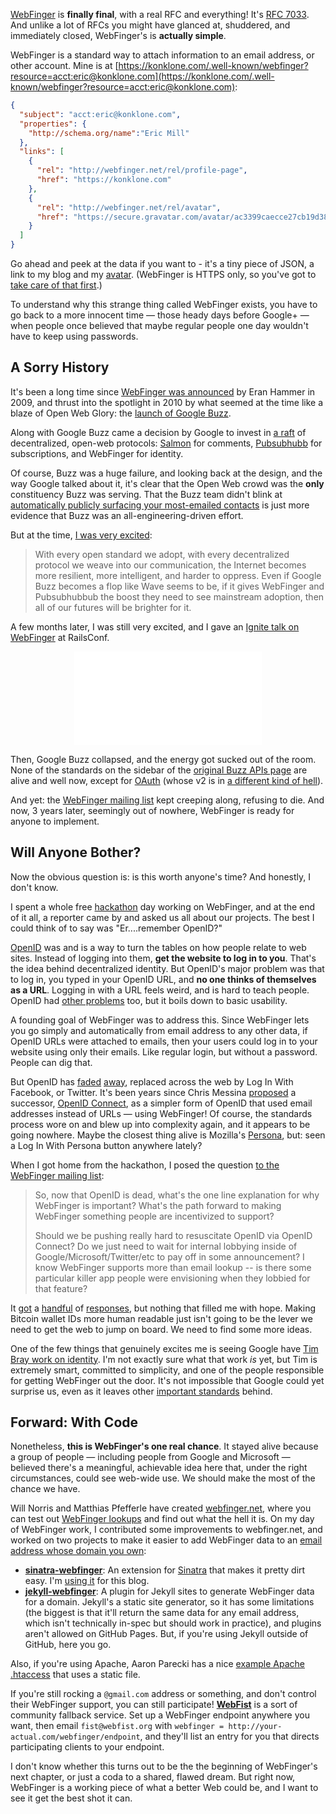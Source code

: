 [WebFinger](http://webfinger.net/) is **finally final**, with a real RFC and everything! It's [RFC 7033](http://tools.ietf.org/html/rfc7033). And unlike a lot of RFCs you might have glanced at, shuddered, and immediately closed, WebFinger's is **actually simple**. 

WebFinger is a standard way to attach information to an email address, or other account. Mine is at [https://konklone.com/.well-known/webfinger?resource=acct:eric@konklone.com](https://konklone.com/.well-known/webfinger?resource=acct:eric@konklone.com):

```json
{
  "subject": "acct:eric@konklone.com",
  "properties": {
    "http://schema.org/name":"Eric Mill"
  },
  "links": [
    {
      "rel": "http://webfinger.net/rel/profile-page",
      "href": "https://konklone.com"
    },
    {
      "rel": "http://webfinger.net/rel/avatar",
      "href": "https://secure.gravatar.com/avatar/ac3399caecce27cb19d381f61124539e.jpg?s=400"
    }
  ]
}
```

Go ahead and peek at the data if you want to - it's a tiny piece of JSON, a link to my blog and my [avatar](https://secure.gravatar.com/avatar/ac3399caecce27cb19d381f61124539e.jpg?s=400). (WebFinger is HTTPS only, so you've got to [take care of that first](https://konklone.com/post/switch-to-https-now-for-free).)

To understand why this strange thing called WebFinger exists, you have to go back to a more innocent time — those heady days before Google+ — when people once believed that maybe regular people one day wouldn't have to keep using passwords.

## A Sorry History

It's been a long time since [WebFinger was announced](http://hueniverse.com/2009/08/introducing-webfinger/) by Eran Hammer in 2009, and thrust into the spotlight in 2010 by what seemed at the time like a blaze of Open Web Glory: the [launch of Google Buzz](http://googleblog.blogspot.com/2010/02/introducing-google-buzz.html).

Along with Google Buzz came a decision by Google to invest in [a raft](https://web.archive.org/web/20100212031303/http://code.google.com/apis/buzz/documentation/) of decentralized, open-web protocols: [Salmon](http://www.salmon-protocol.org/) for comments, [Pubsubhubb](http://code.google.com/p/pubsubhubbub/) for subscriptions, and WebFinger for identity.

Of course, Buzz was a huge failure, and looking back at the design, and the way Google talked about it, it's clear that the Open Web crowd was the **only** constituency Buzz was serving. That the Buzz team didn't blink at [automatically publicly surfacing your most-emailed contacts](http://www.businessinsider.com/warning-google-buzz-has-a-huge-privacy-flaw-2010-2) is just more evidence that Buzz was an all-engineering-driven effort.

But at the time, [I was very excited](/post/makes-mouths-happy):

> With every open standard we adopt, with every decentralized protocol we weave into our communication, the Internet becomes more resilient, more intelligent, and harder to oppress. Even if Google Buzz becomes a flop like Wave seems to be, if it gives WebFinger and Pubsubhubbub the boost they need to see mainstream adoption, then all of our futures will be brighter for it.

A few months later, I was still very excited, and I gave an [Ignite talk on WebFinger](http://www.youtube.com/watch?v=Y26c9MNQLyc) at RailsConf. 

<p style="text-align: center"><iframe class="youtube" src="//www.youtube.com/embed/Y26c9MNQLyc" frameborder="0" allowfullscreen></iframe></p>

Then, Google Buzz collapsed, and the energy got sucked out of the room. None of the standards on the sidebar of the [original Buzz APIs page](https://web.archive.org/web/20100212031303/http://code.google.com/apis/buzz/documentation/) are alive and well now, except for [OAuth](http://oauth.net/) (whose v2 is in [a different kind of hell](http://hueniverse.com/2012/07/oauth-2-0-and-the-road-to-hell/)).  

And yet: the [WebFinger mailing list](http://www.ietf.org/mail-archive/web/webfinger/current/maillist.html) kept creeping along, refusing to die. And now, 3 years later, seemingly out of nowhere, WebFinger is ready for anyone to implement.

## Will Anyone Bother?

Now the obvious question is: is this worth anyone's time? And honestly, I don't know.

I spent a whole free [hackathon](http://fedscoop.com/code-dc-calls-furloughed-feds/) day working on WebFinger, and at the end of it all, a reporter came by and asked us all about our projects. The best I could think of to say was "Er....remember OpenID?"

[OpenID](http://en.wikipedia.org/wiki/OpenID) was and is a way to turn the tables on how people relate to web sites. Instead of logging into them, **get the website to log in to you**. That's the idea behind decentralized identity. But OpenID's major problem was that to log in, you typed in your OpenID URL, and **no one thinks of themselves as a URL**. Logging in with a URL feels weird, and is hard to teach people. OpenID had [other problems](http://developer.yahoo.com/blogs/ydn/yahoo-releases-openid-research-7479.html) too, but it boils down to basic usability. 

A founding goal of WebFinger was to address this. Since WebFinger lets you go simply and automatically from email address to any other data, if OpenID URLs were attached to emails, then your users could log in to your website using only their emails. Like regular login, but without a password. People can dig that.

But OpenID has [faded](http://productblogarchive.37signals.com/products/2011/01/well-be-retiring-our-support-of-openid-on-may-1.html) [away](https://www.myopenid.com/), replaced across the web by Log In With Facebook, or Twitter. It's been years since Chris Messina [proposed](http://factoryjoe.com/blog/2010/01/04/openid-connect/) a successor, [OpenID Connect](http://openid.net/connect/), as a simpler form of OpenID that used email addresses instead of URLs — using WebFinger! Of course, the standards process wore on and blew up into complexity again, and it appears to be going nowhere. Maybe the closest thing alive is Mozilla's [Persona](http://www.mozilla.org/en-US/persona/), but: seen a Log In With Persona button anywhere lately?

When I got home from the hackathon, I posed the question [to the WebFinger mailing list](http://www.ietf.org/mail-archive/web/webfinger/current/msg00860.html):

> So, now that OpenID is dead, what's the one line explanation for why WebFinger is important? What's the path forward to making WebFinger something people are incentivized to support?
> 
> Should we be pushing really hard to resuscitate OpenID via OpenID Connect? Do we just need to wait for internal lobbying inside of Google/Microsoft/Twitter/etc to pay off in some announcement? I know WebFinger supports more than email lookup -- is there some particular killer app people were envisioning when they lobbied for that feature?

It [got](http://www.ietf.org/mail-archive/web/webfinger/current/msg00863.html) a [handful](http://www.ietf.org/mail-archive/web/webfinger/current/msg00866.html) of [responses](http://www.ietf.org/mail-archive/web/webfinger/current/msg00861.html), but nothing that filled me with hope. Making Bitcoin wallet IDs more human readable just isn't going to be the lever we need to get the web to jump on board. We need to find some more ideas.

One of the few things that genuinely excites me is seeing Google have [Tim Bray work on identity](http://www.tbray.org/ongoing/When/201x/2012/06/29/Becoming-an-Identity-guy). I'm not exactly sure what that work *is* yet, but Tim is extremely smart, committed to simplicity, and one of the people responsible for getting WebFinger out the door. It's not impossible that Google could yet surprise us, even as it leaves other [important standards](https://www.eff.org/deeplinks/2013/05/google-abandons-open-standards-instant-messaging) behind.

## Forward: With Code

Nonetheless, **this is WebFinger's one real chance**. It stayed alive because a group of people — including people from Google and Microsoft — believed there's a meaningful, achievable idea here that, under the right circumstances, could see web-wide use. We should make the most of the chance we have. 

Will Norris and Matthias Pfefferle have created [webfinger.net](http://webfinger.net/), where you can test out [WebFinger lookups](http://client.webfinger.net/lookup?resource=eric%40konklone.com) and find out what the hell it is. On my day of WebFinger work, I contributed some improvements to webfinger.net, and worked on two projects to make it easier to add WebFinger data to an [email address whose domain you own](https://konklone.com/post/take-control-of-your-email-address):

* **[sinatra-webfinger](https://github.com/konklone/sinatra-webfinger)**: An extension for [Sinatra](http://sinatrarb.com/) that makes it pretty dirt easy. I'm [using it](https://github.com/konklone/konklone/blob/master/konklone.rb#L157) for this blog.
* **[jekyll-webfinger](https://github.com/konklone/jekyll-webfinger)**: A plugin for Jekyll sites to generate WebFinger data for a domain. Jekyll's a static site generator, so it has some limitations (the biggest is that it'll return the same data for any email address, which isn't technically in-spec but should work in practice), and plugins aren't allowed on GitHub Pages. But, if you're using Jekyll outside of GitHub, here you go.

Also, if you're using Apache, Aaron Parecki has a nice [example Apache .htaccess](https://gist.github.com/aaronpk/5846789) that uses a static file.

If you're still rocking a `@gmail.com` address or something, and don't control their WebFinger support, you can still participate! **[WebFist](http://webfist.org/)** is a sort of community fallback service. Set up a WebFinger endpoint anywhere you want, then email `fist@webfist.org` with `webfinger = http://your-actual.com/webfinger/endpoint`, and they'll list an entry for you that directs participating clients to your endpoint.

I don't know whether this turns out to be the the beginning of WebFinger's next chapter, or just a coda to a shared, flawed dream. But right now, WebFinger is a working piece of what a better Web could be, and I want to see it get the best shot it can.